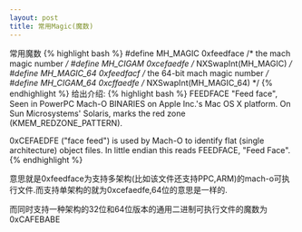 ```yaml
---
layout: post
title: 常用Magic(魔数)
---
```


常用魔数
{% highlight bash %}
#define	MH_MAGIC	0xfeedface	/* the mach magic number */
#define MH_CIGAM	0xcefaedfe	/* NXSwapInt(MH_MAGIC) */
#define MH_MAGIC_64 0xfeedfacf /* the 64-bit mach magic number */
#define MH_CIGAM_64 0xcffaedfe /* NXSwapInt(MH_MAGIC_64) */
{% endhighlight %}
给出介绍:
{% highlight bash %}
FEEDFACE	"Feed face", Seen in PowerPC Mach-O BINARIES on Apple Inc.'s Mac OS X platform. On Sun Microsystems' Solaris, marks the red zone (KMEM_REDZONE_PATTERN).

0xCEFAEDFE ("face feed") is used by Mach-O to identify flat (single architecture) object files. In little endian this reads FEEDFACE, "Feed Face".
{% endhighlight %}

意思就是0xfeedface为支持多架构(比如该文件还支持PPC,ARM)的mach-o可执行文件.而支持单架构的就为0xcefaedfe,64位的意思是一样的.

而同时支持一种架构的32位和64位版本的通用二进制可执行文件的魔数为0xCAFEBABE
